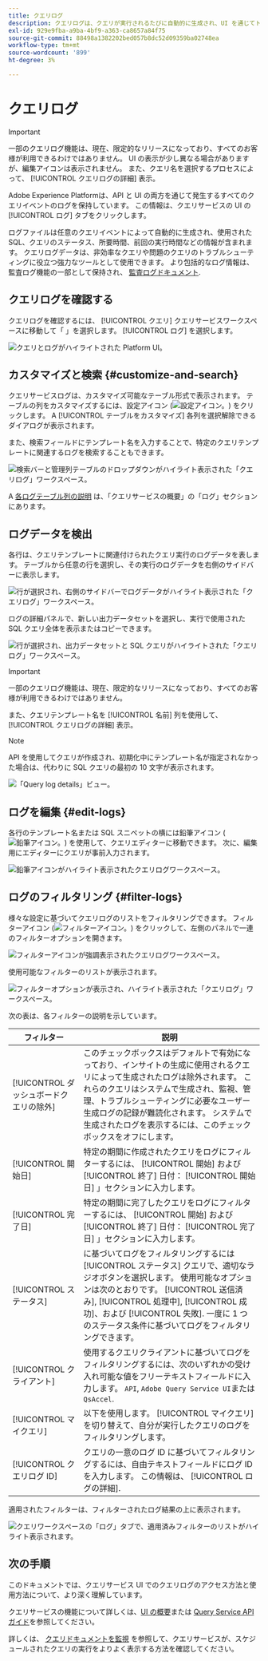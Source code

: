 ```yaml
---
title: クエリログ
description: クエリログは、クエリが実行されるたびに自動的に生成され、UI を通じてトラブルシューティングに役立ちます。 このドキュメントでは、UI の「クエリサービスログ」セクションの使用方法とナビゲーション方法について説明します。
exl-id: 929e9fba-a9ba-4bf9-a363-ca8657a84f75
source-git-commit: 88498a1382202bed057b8dc52d09359ba02748ea
workflow-type: tm+mt
source-wordcount: '899'
ht-degree: 3%

---
```


# クエリログ

>[!IMPORTANT]
>
>一部のクエリログ機能は、現在、限定的なリリースになっており、すべてのお客様が利用できるわけではありません。 UI の表示が少し異なる場合がありますが、編集アイコンは表示されません。 また、クエリ名を選択するプロセスによって、 [!UICONTROL クエリログの詳細] 表示。

Adobe Experience Platformは、API と UI の両方を通じて発生するすべてのクエリイベントのログを保持しています。 この情報は、クエリサービスの UI の [!UICONTROL ログ] タブをクリックします。

ログファイルは任意のクエリイベントによって自動的に生成され、使用された SQL、クエリのステータス、所要時間、前回の実行時間などの情報が含まれます。 クエリログデータは、非効率なクエリや問題のクエリのトラブルシューティングに役立つ強力なツールとして使用できます。 より包括的なログ情報は、監査ログ機能の一部として保持され、 [監査ログドキュメント](../../landing/governance-privacy-security/audit-logs/overview.md).

## クエリログを確認する

クエリログを確認するには、 [!UICONTROL クエリ] クエリサービスワークスペースに移動して「 」を選択します。 [!UICONTROL ログ] を選択します。

![クエリとログがハイライトされた Platform UI。](../images/ui/query-log/logs.png)

## カスタマイズと検索 {#customize-and-search}

クエリサービスログは、カスタマイズ可能なテーブル形式で表示されます。 テーブルの列をカスタマイズするには、設定アイコン (![設定アイコン。](../images/ui/query-log/settings-icon.png)) をクリックします。 A [!UICONTROL テーブルをカスタマイズ] 各列を選択解除できるダイアログが表示されます。

また、検索フィールドにテンプレート名を入力することで、特定のクエリテンプレートに関連するログを検索することもできます。

![検索バーと管理列テーブルのドロップダウンがハイライト表示された「クエリログ」ワークスペース。](../images/ui/query-log/customize-logs.png)

A [各ログテーブル列の説明](./overview.md#log) は、「クエリサービスの概要」の「ログ」セクションにあります。

## ログデータを検出

各行は、クエリテンプレートに関連付けられたクエリ実行のログデータを表します。 テーブルから任意の行を選択し、その実行のログデータを右側のサイドバーに表示します。

![行が選択され、右側のサイドバーでログデータがハイライト表示された「クエリログ」ワークスペース。](../images/ui/query-log/log-details.png)

ログの詳細パネルで、新しい出力データセットを選択し、実行で使用された SQL クエリ全体を表示またはコピーできます。

![行が選択され、出力データセットと SQL クエリがハイライトされた「クエリログ」ワークスペース。](../images/ui/query-log/edit-output-dataset.png)

>[!IMPORTANT]
>
>一部のクエリログ機能は、現在、限定的なリリースになっており、すべてのお客様が利用できるわけではありません。

また、クエリテンプレート名を [!UICONTROL 名前] 列を使用して、 [!UICONTROL クエリログの詳細] 表示。

>[!NOTE]
>
>API を使用してクエリが作成され、初期化中にテンプレート名が指定されなかった場合は、代わりに SQL クエリの最初の 10 文字が表示されます。

![「Query log details」ビュー。](../images/ui/query-log/query-log-details.png)

## ログを編集 {#edit-logs}

各行のテンプレート名または SQL スニペットの横には鉛筆アイコン (![鉛筆アイコン。](../images/ui/query-log/edit-icon.png)) を使用して、クエリエディターに移動できます。 次に、編集用にエディターにクエリが事前入力されます。

![鉛筆アイコンがハイライト表示されたクエリログワークスペース。](../images/ui/query-log/edit-query.png)

## ログのフィルタリング {#filter-logs}

様々な設定に基づいてクエリログのリストをフィルタリングできます。 フィルターアイコン (![フィルターアイコン。](../images/ui/query-log/filter-icon.png)) をクリックして、左側のパネルで一連のフィルターオプションを開きます。

![フィルターアイコンが強調表示されたクエリログワークスペース。](../images/ui/query-log/log-filter.png)

使用可能なフィルターのリストが表示されます。

![フィルターオプションが表示され、ハイライト表示された「クエリログ」ワークスペース。](../images/ui/query-log/log-filter-settings.png)

次の表は、各フィルターの説明を示しています。

| フィルター | 説明 |
| ------ | ----------- |
| [!UICONTROL ダッシュボードクエリの除外] | このチェックボックスはデフォルトで有効になっており、インサイトの生成に使用されるクエリによって生成されたログは除外されます。 これらのクエリはシステムで生成され、監視、管理、トラブルシューティングに必要なユーザー生成ログの記録が難読化されます。 システムで生成されたログを表示するには、このチェックボックスをオフにします。 |
| [!UICONTROL 開始日] | 特定の期間に作成されたクエリをログにフィルターするには、 [!UICONTROL 開始] および [!UICONTROL 終了] 日付： [!UICONTROL 開始日] 」セクションに入力します。 |
| [!UICONTROL 完了日] | 特定の期間に完了したクエリをログにフィルターするには、 [!UICONTROL 開始] および [!UICONTROL 終了] 日付： [!UICONTROL 完了日] 」セクションに入力します。 |
| [!UICONTROL ステータス] | に基づいてログをフィルタリングするには [!UICONTROL ステータス] クエリで、適切なラジオボタンを選択します。 使用可能なオプションは次のとおりです。 [!UICONTROL 送信済み], [!UICONTROL 処理中], [!UICONTROL 成功]、および [!UICONTROL 失敗]. 一度に 1 つのステータス条件に基づいてログをフィルタリングできます。 |
| [!UICONTROL クライアント] | 使用するクエリクライアントに基づいてログをフィルタリングするには、次のいずれかの受け入れ可能な値をフリーテキストフィールドに入力します。 `API`, `Adobe Query Service UI`または `QsAccel`. |
| [!UICONTROL マイクエリ] | 以下を使用します。 [!UICONTROL マイクエリ] を切り替えて、自分が実行したクエリのログをフィルタリングします。 |
| [!UICONTROL クエリログ ID] | クエリの一意のログ ID に基づいてフィルタリングするには、自由テキストフィールドにログ ID を入力します。 この情報は、 [!UICONTROL ログの詳細]. |

適用されたフィルターは、フィルターされたログ結果の上に表示されます。

![クエリワークスペースの「ログ」タブで、適用済みフィルターのリストがハイライト表示されます。](../images/ui/query-log/applied-log-filters.png)

## 次の手順

このドキュメントでは、クエリサービス UI でのクエリログのアクセス方法と使用方法について、より深く理解しています。

クエリサービスの機能について詳しくは、[UI の概要](./overview.md)または [Query Service API ガイド](../api/getting-started.md)を参照してください。

詳しくは、 [クエリドキュメントを監視](./monitor-queries.md) を参照して、クエリサービスが、スケジュールされたクエリの実行をよりよく表示する方法を確認してください。
